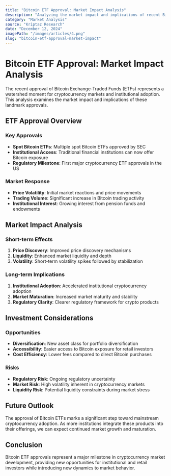```yaml
---
title: "Bitcoin ETF Approval: Market Impact Analysis"
description: "Analyzing the market impact and implications of recent Bitcoin ETF approvals on cryptocurrency markets and institutional adoption."
category: "Market Analysis"
source: "Kriptaz Research"
date: "December 12, 2024"
imagePath: "/images/articles/4.png"
slug: "bitcoin-etf-approval-market-impact"
---
```


# Bitcoin ETF Approval: Market Impact Analysis

The recent approval of Bitcoin Exchange-Traded Funds (ETFs) represents a watershed moment for cryptocurrency markets and institutional adoption. This analysis examines the market impact and implications of these landmark approvals.

## ETF Approval Overview

### Key Approvals
- **Spot Bitcoin ETFs**: Multiple spot Bitcoin ETFs approved by SEC
- **Institutional Access**: Traditional financial institutions can now offer Bitcoin exposure
- **Regulatory Milestone**: First major cryptocurrency ETF approvals in the US

### Market Response
- **Price Volatility**: Initial market reactions and price movements
- **Trading Volume**: Significant increase in Bitcoin trading activity
- **Institutional Interest**: Growing interest from pension funds and endowments

## Market Impact Analysis

### Short-term Effects
1. **Price Discovery**: Improved price discovery mechanisms
2. **Liquidity**: Enhanced market liquidity and depth
3. **Volatility**: Short-term volatility spikes followed by stabilization

### Long-term Implications
1. **Institutional Adoption**: Accelerated institutional cryptocurrency adoption
2. **Market Maturation**: Increased market maturity and stability
3. **Regulatory Clarity**: Clearer regulatory framework for crypto products

## Investment Considerations

### Opportunities
- **Diversification**: New asset class for portfolio diversification
- **Accessibility**: Easier access to Bitcoin exposure for retail investors
- **Cost Efficiency**: Lower fees compared to direct Bitcoin purchases

### Risks
- **Regulatory Risk**: Ongoing regulatory uncertainty
- **Market Risk**: High volatility inherent in cryptocurrency markets
- **Liquidity Risk**: Potential liquidity constraints during market stress

## Future Outlook

The approval of Bitcoin ETFs marks a significant step toward mainstream cryptocurrency adoption. As more institutions integrate these products into their offerings, we can expect continued market growth and maturation.

## Conclusion

Bitcoin ETF approvals represent a major milestone in cryptocurrency market development, providing new opportunities for institutional and retail investors while introducing new dynamics to market behavior.
